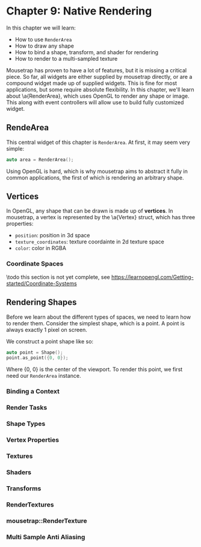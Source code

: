 # Chapter 9: Native Rendering

In this chapter we will learn:
+ How to use `RenderArea`
+ How to draw any shape
+ How to bind a shape, transform, and shader for rendering
+ How to render to a multi-sampled texture

Mousetrap has proven to have a lot of features, but it is missing a critical piece. So far, all widgets are either supplied by mousetrap directly, or are a compound widget made up of supplied widgets. This is fine for most applications, but some require absolute flexibility. In this chapter, we'll learn about \a{RenderArea}, which uses OpenGL to render any shape or image. This along with event controllers will allow use to build fully customized widget.

## RendeArea

This central widget of this chapter is `RenderArea`. At first, it may seem very simple:

```cpp
auto area = RenderArea();
```

Using OpenGL is hard, which is why mousetrap aims to abstract it fully in common applications, the first of which is rendering an arbitrary shape.

## Vertices

In OpenGL, any shape that can be drawn is made up of **vertices**. In mousetrap, a vertex is represented by the \a{Vertex} struct, which has three properties:

+ `position`: position in 3d space
+ `texture_coordinates`: texture coordainte in 2d texture space
+ `color`: color in RGBA

### Coordinate Spaces

\todo this section is not yet complete, see https://learnopengl.com/Getting-started/Coordinate-Systems

## Rendering Shapes

Before we learn about the different types of spaces, we need to learn how to render them. Consider the simplest shape, which is a point. A point is always exactly 1 pixel on screen.

We construct a point shape like so:

```cpp
auto point = Shape();
point.as_point({0, 0});
```

Where {0, 0} is the center of the viewport. To render this point, we first need our `RenderArea` instance. 


### Binding a Context

### Render Tasks

### Shape Types

### Vertex Properties

### Textures

### Shaders

### Transforms

### RenderTextures

### mousetrap::RenderTexture

### Multi Sample Anti Aliasing